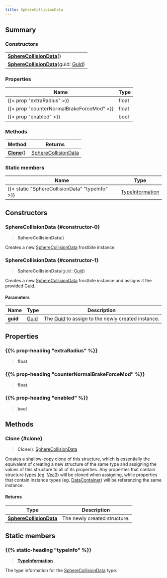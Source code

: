 ```yaml
---
title: SphereCollisionData
---
```


## Summary

### Constructors

|  |
| --- |
| **[SphereCollisionData](#constructor-0)**() |
| **[SphereCollisionData](#constructor-1)**(guid: [Guid](/vext/ref/shared/type/guid)) |

### Properties

| Name | Type |
| ---- | ---- |
| {{< prop "extraRadius" >}} | float |
| {{< prop "counterNormalBrakeForceMod" >}} | float |
| {{< prop "enabled" >}} | bool |

### Methods

| Method | Returns |
| ------ | ------- |
| **[Clone](#clone)**() | [SphereCollisionData](/vext/ref/fb/spherecollisiondata) |

### Static members

| Name | Type |
| ---- | ---- |
| {{< static "SphereCollisionData" "typeInfo" >}} | [TypeInformation](/vext/ref/shared/type/typeinformation) |

## Constructors

### SphereCollisionData {#constructor-0}

> **SphereCollisionData**()

Creates a new [SphereCollisionData](/vext/ref/fb/spherecollisiondata) frostbite instance.

### SphereCollisionData {#constructor-1}

> **SphereCollisionData**(guid: [Guid](/vext/ref/shared/type/guid))

Creates a new [SphereCollisionData](/vext/ref/fb/spherecollisiondata) frostbite instance and assigns it the provided [Guid](/vext/ref/shared/type/guid).

#### Parameters

| Name | Type | Description |
| ---- | ---- | ----------- |
| **guid** | [Guid](/vext/ref/shared/type/guid) | The [Guid](/vext/ref/shared/type/guid) to assign to the newly created instance. |

## Properties

### {{% prop-heading "extraRadius" %}}

> **float**

### {{% prop-heading "counterNormalBrakeForceMod" %}}

> **float**

### {{% prop-heading "enabled" %}}

> **bool**

## Methods

### Clone {#clone}

> **Clone**(): [SphereCollisionData](/vext/ref/fb/spherecollisiondata)

Creates a shallow-copy clone of this structure, which is essentially the equivalent of creating a new structure of the same type and assigning the values of this structure to all of its properties. Any properties that contain structure types (eg. [Vec3](/vext/ref/shared/type/vec3)) will be cloned when assigning, while properties that contain instance types (eg. [DataContainer](/vext/ref/shared/type/datacontainer)) will be referencing the same instance.

#### Returns

| Type | Description |
| ---- | ----------- |
| **[SphereCollisionData](/vext/ref/fb/spherecollisiondata)** | The newly created structure. |

## Static members

### {{% static-heading "typeInfo" %}}

> **[TypeInformation](/vext/ref/shared/type/typeinformation)**

The type information for the [SphereCollisionData](/vext/ref/fb/spherecollisiondata) type.

